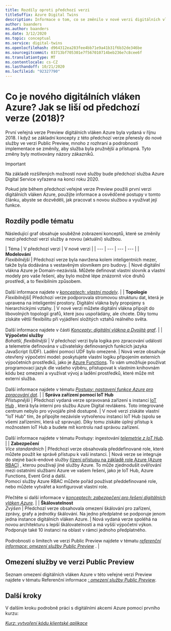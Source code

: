 ```yaml
---
title: Rozdíly oproti předchozí verzi
titleSuffix: Azure Digital Twins
description: Informace o tom, co se změnilo v nové verzi digitálních vláken Azure
author: baanders
ms.author: baanders
ms.date: 3/12/2020
ms.topic: conceptual
ms.service: digital-twins
ms.openlocfilehash: d964312ea283fee4bb71e9a41b31f6b32de346be
ms.sourcegitcommit: 03713bf705301e7f567010714beb236e7c8cee6f
ms.translationtype: MT
ms.contentlocale: cs-CZ
ms.lasthandoff: 10/21/2020
ms.locfileid: "92327790"
---
```

# <a name="what-is-the-new-azure-digital-twins-how-is-it-different-from-the-previous-version-2018"></a>Co je nového digitálních vláken Azure? Jak se liší od předchozí verze (2018)?

První veřejná verze Preview digitálních vláken Azure byla vydaná v říjnu 2018. I když se základní koncepty z této předchozí verze přenesly do nové služby ve verzi Public Preview, mnoho z rozhraní a podrobnosti implementace se změnily, aby služba byla pružnější a přístupná. Tyto změny byly motivovány názory zákazníků.

> [!IMPORTANT]
> Na základě rozšířených možností nové služby bude předchozí služba Azure Digital Service vyřazena na konci roku 2020.

Pokud jste během předchozí veřejné verze Preview použili první verzi digitálních vláken Azure, použijte informace a osvědčené postupy v tomto článku, abyste se dozvěděli, jak pracovat s novou službou a využívat její funkce.

## <a name="differences-by-topic"></a>Rozdíly podle tématu

Následující graf obsahuje souběžné zobrazení konceptů, které se změnily mezi předchozí verzí služby a novou (aktuální) službou.

| Téma | V předchozí verzi | V nové verzi |
| --- | --- | --- | --- |
| **Modelování**<br>*Flexibilnější* | Předchozí verze byla navržena kolem inteligentních mezer, takže byla dodávána s vestavěným slovníkem pro budovy. | Nové digitální vlákna Azure je Domain-nezávislá. Můžete definovat vlastní slovník a vlastní modely pro vaše řešení, aby bylo možné lépe znázornit více druhů prostředí, a to flexibilním způsobem.<br><br>Další informace najdete v [*konceptech: vlastní modely*](concepts-models.md). |
| **Topologie**<br>*Flexibilnější*| Předchozí verze podporovala stromovou strukturu dat, která je upravena na inteligentní prostory. Digitální vlákna byly propojeny s hierarchickými vztahy. | V nové verzi můžete digitální vlákna připojit do libovolných topologií grafů, které jsou uspořádány, ale chcete. Díky tomu získáte větší flexibilitu při vyjádření složitých vztahů reálného světa.<br><br>Další informace najdete v části [*Koncepty: digitální vlákna a Dvojitá graf*](concepts-twins-graph.md). |
| **Výpočetní služby**<br>*Bohatší, flexibilnější* | V předchozí verzi byla logika pro zpracování událostí a telemetrie definována v uživatelsky definovaných funkcích jazyka JavaScript (UDF). Ladění pomocí UDF bylo omezené. | Nová verze obsahuje otevřený výpočetní model: poskytujete vlastní logiku připojením externích výpočetních prostředků, jako je [Azure Functions](../azure-functions/functions-overview.md). To vám umožňuje používat programovací jazyk dle vašeho výběru, přistupovat k vlastním knihovnám kódu bez omezení a využívat vývoj a ladění prostředků, které může mít externí služba.<br><br>Další informace najdete v tématu [*Postupy: nastavení funkce Azure pro zpracování dat*](how-to-create-azure-function.md). |
| **Správa zařízení pomocí IoT Hub**<br>*Přístupnější* | Předchozí vydaná verze spravovaná zařízení s instancí [IoT Hub](../iot-hub/about-iot-hub.md) , která byla interní pro službu Azure Digital revlákens. Toto integrované centrum nebylo pro vývojáře plně dostupné. | V nové verzi získáte vlastní "IoT Hub" tím, že připojíte nezávisle vytvořenou instanci IoT Hub (spolu se všemi zařízeními, která už spravuje). Díky tomu získáte úplný přístup k možnostem IoT Hub a budete mít kontrolu nad správou zařízení.<br><br>Další informace najdete v tématu Postupy: ingestování [*telemetrie z IoT Hub*](how-to-ingest-iot-hub-data.md). |
| **Zabezpečení**<br>*Více standardních* | Předchozí verze obsahovala předdefinované role, které můžete použít ke správě přístupu k vaší instanci. | Nová verze se integruje do stejné back-endové služby [řízení přístupu na základě role Azure (Azure RBAC)](../role-based-access-control/overview.md) , kterou používají jiné služby Azure. To může zjednodušit ověřování mezi ostatními službami Azure ve vašem řešení, jako je IoT Hub, Azure Functions, Event Grid a další.<br>Pomocí služby Azure RBAC můžete pořád používat předdefinované role, nebo můžete vytvářet a konfigurovat vlastní role.<br><br>Přečtěte si další informace v [*konceptech: zabezpečení pro řešení digitálních vláken Azure*](concepts-security.md). |
| **Škálovatelnost**<br>*Zvýšen* | Předchozí verze obsahovala omezení škálování pro zařízení, zprávy, grafy a jednotky škálování. Na jedno předplatné se podporuje jenom jedna instance digitálních vláken Azure.  | Nová vydaná verze spoléhá na novou architekturu s lepší škálovatelností a má vyšší výpočetní výkon. Podporuje také 10 instancí na oblast v rámci jednoho předplatného.<br><br>Podrobnosti o limitech ve verzi Public Preview najdete v tématu [*referenční informace: omezení služby Public Preview*](reference-service-limits.md) . |

## <a name="service-limits-in-public-preview"></a>Omezení služby ve verzi Public Preview

Seznam omezení digitálních vláken Azure v této veřejné verzi Preview najdete v tématu Referenční informace [*: omezení služby Public Preview*](reference-service-limits.md).

## <a name="next-steps"></a>Další kroky

V dalším kroku podrobně práci s digitálními akcemi Azure pomocí prvního kurzu:

[*Kurz: vytvoření kódu klientské aplikace*](tutorial-code.md)